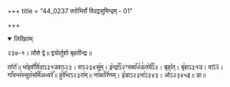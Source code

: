 +++
title = "44_0237 तरोभिर्वो विदद्वसुमिन्द्रम् - 01"

+++
<details open><summary>लिखितम्</summary>

२३७-१। लौशे द्वे॥ द्वयोर्लुशो बृहतीन्द्रः॥

ता꣤रो꣥॥ भा꣡इर्वो꣯वि꣢दाऽ३१उवाऽ२३। वाऽ२३४सू꣥म्। इ꣡न्द्रा꣰꣯ऽ२ꣳसबा꣡꣯ध꣢ऊ꣯त꣡ये꣰꣯ऽ२। बृहा꣡त्। बृ꣢हाऽ३१उ। वाऽ᳒२᳒। गा꣡꣯यन्त꣢स्सुत꣡सो꣢꣯मे꣯अध्वरे꣡꣯॥ हु꣢वे꣡꣯भाऽ२३रा꣢म्॥ ना꣡का꣯रि꣢णम्। इ꣡डाऽ२३भा꣢ऽ३४३। ओ꣡ऽ२३४५इ॥ डा॥
</details>